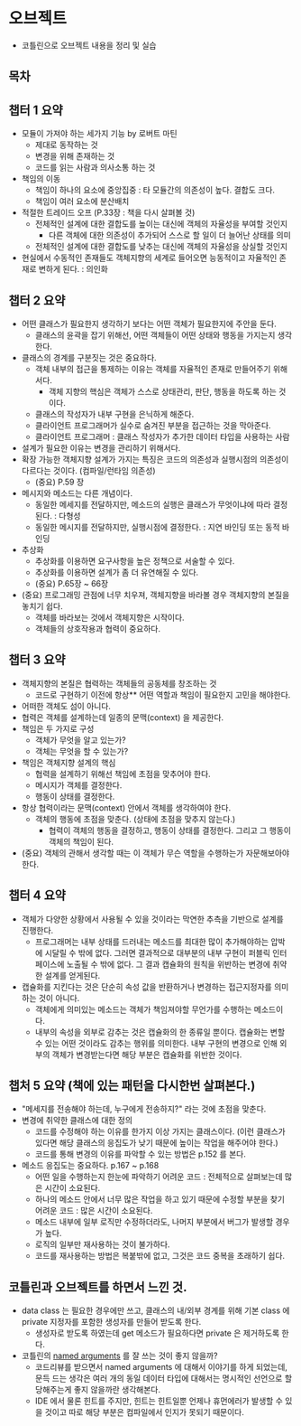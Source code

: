 # 오브젝트
* 코틀린으로 오브젝트 내용을 정리 및 실습

## 목차


## 챕터 1 요약
* 모듈이 가져야 하는 세가지 기능 by 로버트 마틴
  * 제대로 동작하는 것
  * 변경을 위해 존재하는 것
  * 코드를 읽는 사람과 의사소통 하는 것
* 책임의 이동
  * 책임이 하나의 요소에 중앙집중 : 타 모듈간의 의존성이 높다. 결합도 크다.
  * 책임이 여러 요소에 분산배치
* 적절한 트레이드 오프 (P.33장 : 책을 다시 살펴볼 것)
  * 전체적인 설계에 대한 결합도를 높이는 대신에 객체의 자율성을 부여할 것인지
    * 다른 객체에 대한 의존성이 추가되어 스스로 할 일이 더 늘어난 상태를 의미
  * 전체적인 설계에 대한 결합도를 낮추는 대신에 객체의 자율성을 상실할 것인지
* 현실에서 수동적인 존재들도 객체지향의 세계로 들어오면 능동적이고 자율적인 존재로 변하게 된다. : 의인화

## 챕터 2 요약
* 어떤 클래스가 필요한지 생각하기 보다는 어떤 객체가 필요한지에 주안을 둔다.
  * 클래스의 윤곽을 잡기 위해선, 어떤 객체들이 어떤 상태와 행동을 가지는지 생각한다.
* 클래스의 경계를 구분짓는 것은 중요하다.
  * 객체 내부의 접근을 통제하는 이유는 객체를 자율적인 존재로 만들어주기 위해서다.
    * 객체 지향의 핵심은 객체가 스스로 상태관리, 판단, 행동을 하도록 하는 것이다.
  * 클래스의 작성자가 내부 구현을 은닉하게 해준다.
  * 클라이언트 프로그래머가 실수로 숨겨진 부분을 접근하는 것을 막아준다.
  * 클라이언트 프로그래머 : 클래스 작성자가 추가한 데이터 타입을 사용하는 사람
* 설계가 필요한 이유는 변경을 관리하기 위해서다.
* 확장 가능한 객체지향 설계가 가지는 특징은 코드의 의존성과 실행시점의 의존성이 다르다는 것이다. (컴파일/런타임 의존성)
  * (중요) P.59 장
* 메시지와 메소드는 다른 개념이다.
  * 동일한 메세지를 전달하지만, 메소드의 실행은 클래스가 무엇이냐에 따라 결정된다. : 다형성
  * 동일한 메시지를 전달하지만, 실행시점에 결정한다. : 지연 바인딩 또는 동적 바인딩
* 추상화
  * 추상화를 이용하면 요구사항을 높은 정책으로 서술할 수 있다.
  * 추상화를 이용하면 설계가 좀 더 유연해질 수 있다.
  * (중요) P.65장 ~ 66장
* (중요) 프로그래밍 관점에 너무 치우져, 객체지향을 바라볼 경우 객체지향의 본질을 놓치기 쉽다. 
  * 객체를 바라보는 것에서 객체지향은 시작이다.
  * 객체들의 상호작용과 협력이 중요하다.

## 챕터 3 요약
* 객체지향의 본질은 협력하는 객체들의 공동체를 창조하는 것
  * 코드로 구현하기 이전에 항상** 어떤 역할과 책임이 필요한지 고민을 해야한다.
* 어떠한 객체도 섬이 아니다. 
* 협력은 객체를 설계하는데 일종의 문맥(context) 을 제공한다.
* 책임은 두 가지로 구성
  * 객체가 무엇을 알고 있는가?
  * 객체는 무엇을 할 수 있는가?
* 책임은 객체지향 설계의 핵심
  * 협력을 설계하기 위해선 책임에 초점을 맞추어야 한다.
  * 메시지가 객체를 결정한다.
  * 행동이 상태를 결정한다.
* 항상 협력이라는 문맥(context) 안에서 객체를 생각하여야 한다.
  * 객체의 행동에 초점을 맞춘다. (상태에 초점을 맞추지 않는다.)
    * 협력이 객체의 행동을 결정하고, 행동이 상태를 결정한다. 그리고 그 행동이 객체의 책임이 된다.
* (중요) 객체의 관해서 생각할 때는 이 객체가 무슨 역할을 수행하는가 자문해보아야 한다.


## 챕터 4 요약
* 객체가 다양한 상황에서 사용될 수 있을 것이라는 막연한 추측을 기반으로 설계를 진행한다.
  * 프로그래머는 내부 상태를 드러내는 메소드를 최대한 많이 추가해야하는 압박에 시달릴 수 밖에 없다. 그러면 결과적으로 대부분의 내부 구현이 퍼블릭 인터페이스에 노출될 수 밖에 없다. 그 결과 캡슐화의 원칙을 위반하는 변경에 취약한 설계를 얻게된다.
* 캡슐화를 지킨다는 것은 단순히 속성 값을 반환하거나 변경하는 접근지정자를 의미하는 것이 아니다.
  * 객체에게 의미있는 메소드는 객체가 책임져야할 무언가를 수행하는 메소드이다.
  * 내부의 속성을 외부로 감추는 것은 캡슐화의 한 종류일 뿐이다. 캡슐화는 변할 수 있는 어떤 것이라도 감추는 행위를 의미한다. 내부 구현의 변경으로 인해 외부의 객체가 변경받는다면 해당 부분은 캡슐화를 위반한 것이다.

## 챕처 5 요약 (책에 있는 패턴을 다시한번 살펴본다.)
* "메세지를 전송해야 하는데, 누구에게 전송하지?" 라는 것에 초점을 맞춘다.
* 변경에 취약한 클래스에 대한 정의
  * 코드를 수정해야 하는 이유를 한가지 이상 가지는 클래스이다. (이런 클래스가 있다면 해당 클래스의 응집도가 낮기 때문에 높이는 작업을 해주어야 한다.)
  * 코드를 통해 변경의 이유를 파악할 수 있는 방법은 p.152 를 본다.
* 메소드 응집도는 중요하다. p.167 ~ p.168
  * 어떤 일을 수행하는지 한눈에 파악하기 어려운 코드 : 전체적으로 살펴보는데 많은 시간이 소요된다.
  * 하나의 메소드 안에서 너무 많은 작업을 하고 있기 때문에 수정할 부분을 찾기 어려운 코드 : 많은 시간이 소요된다.
  * 메소드 내부에 일부 로직만 수정하더라도, 나머지 부분에서 버그가 발생할 경우가 높다.
  * 로직의 일부만 재사용하는 것이 불가하다.
  * 코드를 재사용하는 방법은 복붙밖에 없고, 그것은 코드 중복을 초래하기 쉽다.

## 코틀린과 오브젝트를 하면서 느낀 것.
* data class 는 필요한 경우에만 쓰고, 클래스의 내/외부 경계를 위해 기본 class 에 private 지정자를 포함한 생성자를 만들어 받도록 한다.
  * 생성자로 받도록 하였는데 get 메소드가 필요하다면 private 은 제거하도록 한다.
* 코틀린의 [named arguments](https://kotlinlang.org/docs/functions.html#named-arguments) 를 잘 쓰는 것이 좋지 않을까?
  * 코드리뷰를 받으면서 named arguments 에 대해서 이야기를 하게 되었는데, 문득 드는 생각은 여러 개의 동일 데이터 타입에 대해서는 명시적인 선언으로 할당해주는게 좋지 않을까란 생각해본다.
  * IDE 에서 물론 힌트를 주지만, 힌트는 힌트일뿐 언제나 휴먼에러가 발생할 수 있을 것이고 따로 해당 부분은 컴파일에서 인지가 못되기 때문이다.

